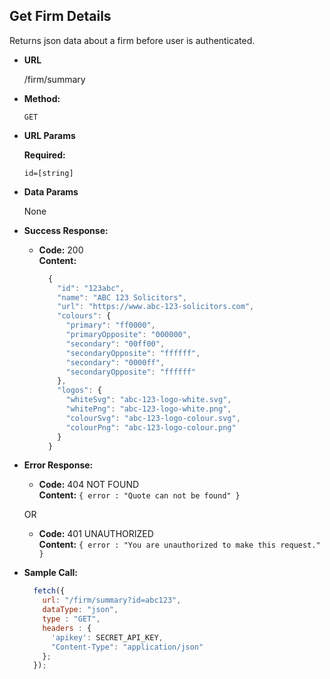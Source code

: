## **Get Firm Details**

Returns json data about a firm before user is authenticated.

- **URL**

  /firm/summary

- **Method:**

  `GET`

- **URL Params**

  **Required:**

  `id=[string]`

- **Data Params**

  None

- **Success Response:**

  - **Code:** 200 <br />
    **Content:** 
    ```javascript
      {
        "id": "123abc",
        "name": "ABC 123 Solicitors",
        "url": "https://www.abc-123-solicitors.com",
        "colours": {
          "primary": "ff0000",
          "primaryOpposite": "000000",
          "secondary": "00ff00",
          "secondaryOpposite": "ffffff",
          "secondary": "0000ff",
          "secondaryOpposite": "ffffff"
        },
        "logos": {
          "whiteSvg": "abc-123-logo-white.svg",
          "whitePng": "abc-123-logo-white.png",
          "colourSvg": "abc-123-logo-colour.svg",
          "colourPng": "abc-123-logo-colour.png"
        }
      }
    ```

- **Error Response:**

  - **Code:** 404 NOT FOUND <br />
    **Content:** `{ error : "Quote can not be found" }`

  OR

  - **Code:** 401 UNAUTHORIZED <br />
    **Content:** `{ error : "You are unauthorized to make this request." }`

- **Sample Call:**

  ```javascript
    fetch({
      url: "/firm/summary?id=abc123",
      dataType: "json",
      type : "GET",
      headers : {
        'apikey': SECRET_API_KEY,
        "Content-Type": "application/json"
      };
    });
  ```
